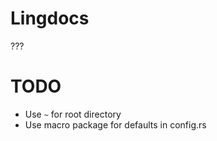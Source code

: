 # Lingdocs

???

# TODO

- Use `~` for root directory
- Use macro package for defaults in config.rs
